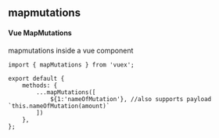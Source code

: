 ## mapmutations
#### Vue MapMutations
mapmutations inside a vue component
```
import { mapMutations } from 'vuex';

export default {
	methods: {
		...mapMutations([
			${1:'nameOfMutation'}, //also supports payload `this.nameOfMutation(amount)` 
		])
	},
};
```